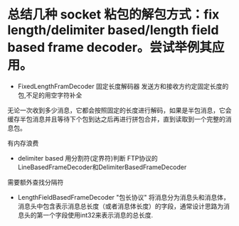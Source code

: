 # 总结几种 socket 粘包的解包方式：fix length/delimiter based/length field based frame decoder。尝试举例其应用。

- FixedLengthFramDecoder 固定长度解码器
发送方和接收方约定固定长度的包,不足的用空字符补全

无论一次收到多少消息，它都会按照固定的长度进行解码，如果是半包消息，它会缓存半包消息并且等待下个包到达之后再进行拼包合并，直到读取到一个完整的消息包。

有内存浪费


- delimiter based
用分割符(定界符)判断
FTP协议的LineBasedFrameDecoder和DelimiterBasedFrameDecoder

需要额外查找分隔符

- LengthFieldBasedFrameDecoder
"包长协议"
将消息分为消息头和消息体，消息头中包含表示消息总长度（或者消息体长度）的字段，通常设计思路为消息头的第一个字段使用int32来表示消息的总长度.


